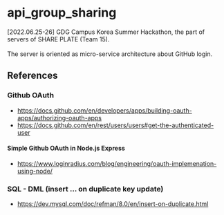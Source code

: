# api_group_sharing

[2022.06.25-26] GDG Campus Korea Summer Hackathon, the part of servers of SHARE PLATE (Team 15).\
\
The server is oriented as micro-service architecture about GitHub login.

## References

### Github OAuth

* https://docs.github.com/en/developers/apps/building-oauth-apps/authorizing-oauth-apps
* https://docs.github.com/en/rest/users/users#get-the-authenticated-user

#### Simple Github OAuth in Node.js Express

* https://www.loginradius.com/blog/engineering/oauth-implemenation-using-node/

### SQL - DML (insert ... on duplicate key update)

* https://dev.mysql.com/doc/refman/8.0/en/insert-on-duplicate.html

